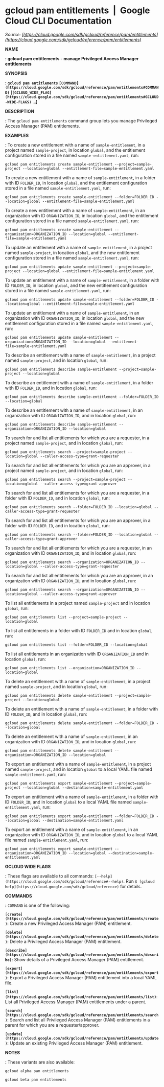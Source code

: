# gcloud pam entitlements  |  Google Cloud CLI Documentation

*Source: [https://cloud.google.com/sdk/gcloud/reference/pam/entitlements](https://cloud.google.com/sdk/gcloud/reference/pam/entitlements)*

**NAME**

: **gcloud pam entitlements - manage Privileged Access Manager entitlements**

**SYNOPSIS**

: **`gcloud pam entitlements` `[COMMAND](https://cloud.google.com/sdk/gcloud/reference/pam/entitlements#COMMAND)` [`[GCLOUD_WIDE_FLAG](https://cloud.google.com/sdk/gcloud/reference/pam/entitlements#GCLOUD-WIDE-FLAGS) …`]**

**DESCRIPTION**

: The `gcloud pam entitlements` command group lets you manage
Privileged Access Manager (PAM) entitlements.

**EXAMPLES**

: To create a new entitlement with a name of `sample-entitlement`, in a
project named `sample-project`, in location `global`, and
the entitlement configuration stored in a file named
`sample-entitlement.yaml`, run:

```
gcloud pam entitlements create sample-entitlement --project=sample-project --location=global --entitlement-file=sample-entitlement.yaml
```

To create a new entitlement with a name of `sample-entitlement`, in a
folder with ID ``FOLDER_ID``, in location
`global`, and the entitlement configuration stored in a file named
`sample-entitlement.yaml`, run:

```
gcloud pam entitlements create sample-entitlement --folder=FOLDER_ID --location=global --entitlement-file=sample-entitlement.yaml
```

To create a new entitlement with a name of `sample-entitlement`, in
an organization with ID ``ORGANIZATION_ID``, in
location `global`, and the entitlement configuration stored in a file
named `sample-entitlement.yaml`, run:

```
gcloud pam entitlements create sample-entitlement --organization=ORGANIZATION_ID --location=global --entitlement-file=sample-entitlement.yaml
```

To update an entitlement with a name of `sample-entitlement`, in a
project named `sample-project`, in location `global`, and
the new entitlement configuration stored in a file named
`sample-entitlement.yaml`, run:

```
gcloud pam entitlements update sample-entitlement --project=sample-project --location=global --entitlement-file=sample-entitlement.yaml
```

To update an entitlement with a name of `sample-entitlement`, in a
folder with ID ``FOLDER_ID``, in location
`global`, and the new entitlement configuration stored in a file
named `sample-entitlement.yaml`, run:

```
gcloud pam entitlements update sample-entitlement --folder=FOLDER_ID --location=global --entitlement-file=sample-entitlement.yaml
```

To update an entitlement with a name of `sample-entitlement`, in an
organization with ID ``ORGANIZATION_ID``, in
location `global`, and the new entitlement configuration stored in a
file named `sample-entitlement.yaml`, run:

```
gcloud pam entitlements update sample-entitlement --organization=ORGANIZATION_ID --location=global --entitlement-file=sample-entitlement.yaml
```

To describe an entitlement with a name of `sample-entitlement`, in a
project named `sample-project`, and in location `global`,
run:

```
gcloud pam entitlements describe sample-entitlement --project=sample-project --location=global
```

To describe an entitlement with a name of `sample-entitlement`, in a
folder with ID ``FOLDER_ID``, and in location
`global`, run:

```
gcloud pam entitlements describe sample-entitlement --folder=FOLDER_ID --location=global
```

To describe an entitlement with a name of `sample-entitlement`, in an
organization with ID ``ORGANIZATION_ID``, and
in location `global`, run:

```
gcloud pam entitlements describe sample-entitlement --organization=ORGANIZATION_ID --location=global
```

To search for and list all entitlements for which you are a requester, in a
project named `sample-project`, and in location `global`,
run:

```
gcloud pam entitlements search --project=sample-project --location=global --caller-access-type=grant-requester
```

To search for and list all entitlements for which you are an approver, in a
project named `sample-project`, and in location `global`,
run:

```
gcloud pam entitlements search --project=sample-project --location=global --caller-access-type=grant-approver
```

To search for and list all entitlements for which you are a requester, in a
folder with ID ``FOLDER_ID``, and in location
`global`, run:

```
gcloud pam entitlements search --folder=FOLDER_ID --location=global --caller-access-type=grant-requester
```

To search for and list all entitlements for which you are an approver, in a
folder with ID ``FOLDER_ID``, and in location
`global`, run:

```
gcloud pam entitlements search --folder=FOLDER_ID --location=global --caller-access-type=grant-approver
```

To search for and list all entitlements for which you are a requester, in an
organization with ID ``ORGANIZATION_ID``, and
in location `global`, run:

```
gcloud pam entitlements search --organization=ORGANIZATION_ID --location=global --caller-access-type=grant-requester
```

To search for and list all entitlements for which you are an approver, in an
organization with ID ``ORGANIZATION_ID``, and
in location `global`, run:

```
gcloud pam entitlements search --organization=ORGANIZATION_ID --location=global --caller-access-type=grant-approver
```

To list all entitlements in a project named `sample-project` and in
location `global`, run:

```
gcloud pam entitlements list --project=sample-project --location=global
```

To list all entitlements in a folder with ID
``FOLDER_ID`` and in location
`global`, run:

```
gcloud pam entitlements list --folder=FOLDER_ID --location=global
```

To list all entitlements in an organization with ID
``ORGANIZATION_ID`` and in location
`global`, run:

```
gcloud pam entitlements list --organization=ORGANIZATION_ID --location=global
```

To delete an entitlement with a name of `sample-entitlement`, in a
project named `sample-project`, and in location `global`,
run:

```
gcloud pam entitlements delete sample-entitlement --project=sample-project --location=global
```

To delete an entitlement with a name of `sample-entitlement`, in a
folder with ID ``FOLDER_ID``, and in location
`global`, run:

```
gcloud pam entitlements delete sample-entitlement --folder=FOLDER_ID --location=global
```

To delete an entitlement with a name of `sample-entitlement`, in an
organization with ID ``ORGANIZATION_ID``, and
in location `global`, run:

```
gcloud pam entitlements delete sample-entitlement --organization=ORGANIZATION_ID --location=global
```

To export an entitlement with a name of `sample-entitlement`, in a
project named `sample-project`, and in location `global`
to a local YAML file named `sample-entitlement.yaml`, run:

```
gcloud pam entitlements export sample-entitlement --project=sample-project --location=global --destination=sample-entitlement.yaml
```

To export an entitlement with a name of `sample-entitlement`, in a
folder with ID ``FOLDER_ID``, and in location
`global` to a local YAML file named
`sample-entitlement.yaml`, run:

```
gcloud pam entitlements export sample-entitlement --folder=FOLDER_ID --location=global --destination=sample-entitlement.yaml
```

To export an entitlement with a name of `sample-entitlement`, in an
organization with ID ``ORGANIZATION_ID``, and
in location `global` to a local YAML file named
`sample-entitlement.yaml`, run:

```
gcloud pam entitlements export sample-entitlement --organization=ORGANIZATION_ID --location=global --destination=sample-entitlement.yaml
```

**GCLOUD WIDE FLAGS**

: These flags are available to all commands: `[--help](https://cloud.google.com/sdk/gcloud/reference#--help)`.
Run `$ [gcloud help](https://cloud.google.com/sdk/gcloud/reference)` for details.

**COMMANDS**

: ``COMMAND`` is one of the following:

**`[create](https://cloud.google.com/sdk/gcloud/reference/pam/entitlements/create)`**:
Create a new Privileged Access Manager (PAM) entitlement.

**`[delete](https://cloud.google.com/sdk/gcloud/reference/pam/entitlements/delete)`**:
Delete a Privileged Access Manager (PAM) entitlement.

**`[describe](https://cloud.google.com/sdk/gcloud/reference/pam/entitlements/describe)`**:
Show details of a Privileged Access Manager (PAM) entitlement.

**`[export](https://cloud.google.com/sdk/gcloud/reference/pam/entitlements/export)`**:
Export a Privileged Access Manager (PAM) entitlement into a local YAML file.

**`[list](https://cloud.google.com/sdk/gcloud/reference/pam/entitlements/list)`**:
List all Privileged Access Manager (PAM) entitlements under a parent.

**`[search](https://cloud.google.com/sdk/gcloud/reference/pam/entitlements/search)`**:
Search and list all Privileged Access Manager (PAM) entitlements in a parent for
which you are a requester/approver.

**`[update](https://cloud.google.com/sdk/gcloud/reference/pam/entitlements/update)`**:
Update an existing Privileged Access Manager (PAM) entitlement.

**NOTES**

: These variants are also available:

```
gcloud alpha pam entitlements
```

```
gcloud beta pam entitlements
```